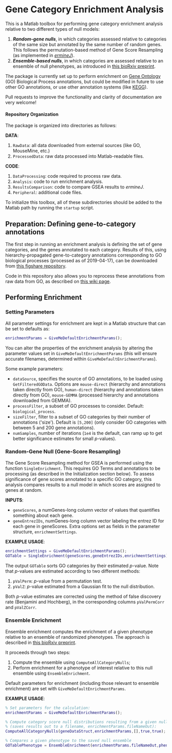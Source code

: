 # Gene Category Enrichment Analysis

This is a Matlab toolbox for performing gene category enrichment analysis relative to two different types of null models:
1. ___Random-gene nulls___, in which categories assessed relative to categories of the same size but annotated by the same number of random genes.
   This follows the permutation-based method of Gene Score Resampling (as implemented in [*ermineJ*](https://erminej.msl.ubc.ca/)).
2. ___Ensemble-based nulls___, in which categories are assessed relative to an ensemble of null phenotypes, as introduced in [this bioRxiv preprint](https://doi.org/10.1101/2020.04.24.058958).

The package is currently set up to perform enrichment on [Gene Ontology](http://geneontology.org/) (GO) Biological Process annotations, but could be modified in future to use other GO annotations, or use other annotation systems (like [KEGG](https://www.genome.jp/kegg/)).

Pull requests to improve the functionality and clarity of documentation are very welcome!

#### Repository Organization
The package is organized into directories as follows:

__DATA__:
1. `RawData`: all data downloaded from external sources (like GO, MouseMine, etc.)
2. `ProcessedData`: raw data processed into Matlab-readable files.

__CODE__:
1. `DataProcessing`: code required to process raw data.
2. `Analysis`: code to run enrichment analysis.
3. `ResultsComparison`: code to compare GSEA results to _ermineJ_.
4. `Peripheral`: additional code files.

To initialize this toolbox, all of these subdirectories should be added to the Matlab path by running the `startup` script.

## Preparation: Defining gene-to-category annotations

The first step in running an enrichment analysis is defining the set of gene categories, and the genes annotated to each category.
Results of this, using hierarchy-propagated gene-to-category annotations corresponding to GO biological processes (processed as of 2019-04-17), can be downloaded from [this figshare repository](https://figshare.com/s/71fe1d9b2386ec05f421).

Code in this repository also allows you to reprocess these annotations from raw data from GO, as described on [this wiki page](https://github.com/benfulcher/GeneSetEnrichmentAnalysis/wiki/Defining-gene-to-category-annotations).

## Performing Enrichment

### Setting Parameters
All parameter settings for enrichment are kept in a Matlab structure that can be set to defaults as:
```matlab
enrichmentParams = GiveMeDefaultEnrichmentParams();
```
You can alter the properties of the enrichment analysis by altering the parameter values set in `GiveMeDefaultEnrichmentParams` (this will ensure accurate filenames, determined within `GiveMeDefaultEnrichmentParams`).

Some example parameters:
* `dataSource`, specifies the source of GO annotations, to be loaded using `GetFilteredGOData`.
Options are `mouse-direct` (hierarchy and annotations taken directly from GO), `human-direct` (hierarchy and annotations taken directly from GO), `mouse-GEMMA` (processed hierarchy and annotations downloaded from GEMMA).
* `processFilter`, a subset of GO processes to consider.
Default: `biological_process`.
* `sizeFilter`, filter to a subset of GO categories by their number of annotations ('size').
Default is `[5,200]` (only consider GO categories with between 5 and 200 gene annotations).
* `numSamples`, number of iterations (`1e4` is the default, can ramp up to get better significance estimates for small _p_-values).

### Random-Gene Null (Gene-Score Resampling)
The Gene Score Resampling method for GSEA is performed using the function `SingleEnrichment`.
This requires GO Terms and annotations to be processing (as described in the Initialization section below).
To assess significance of gene scores annotated to a specific GO category, this analysis compares results to a null model in which scores are assigned to genes at random.

__INPUTS__:
* `geneScores`, a numGenes-long column vector of values that quantifies something about each gene.
* `geneEntrezIDs`, numGenes-long column vector labeling the entrez ID for each gene in geneScores.
Extra options set as fields in the parameter structure, `enrichmentSettings`.

__EXAMPLE USAGE__:
```matlab
enrichmentSettings = GiveMeDefaultEnrichmentParams();
GOTable = SingleEnrichment(geneScores,geneEntrezIDs,enrichmentSettings);
```

The output `GOTable` sorts GO categories by their estimated _p_-value.
Note that _p_-values are estimated according to two different methods:
1. `pValPerm`: _p_-value from a permutation test.
2. `pValZ`: _p_-value estimated from a Gaussian fit to the null distribution.

Both _p_-value estimates are corrected using the method of false discovery rate (Benjamini and Hochberg), in the corresponding columns `pValPermCorr` and `pValZCorr`.

### Ensemble Enrichment

Ensemble enrichment computes the enrichment of a given phenotype relative to an ensemble of randomized phenotypes.
The approach is described in [this bioRxiv preprint](https://doi.org/10.1101/2020.04.24.058958).

It proceeds through two steps:
1. Compute the ensemble using `ComputeAllCategoryNulls`;
2. Perform enrichment for a phenotype of interest relative to this null ensemble using `EnsembleEnrichment`.

Default parameters for enrichment (including those relevant to ensemble enrichment) are set with `GiveMeDefaultEnrichmentParams`.

__EXAMPLE USAGE__:
```matlab
% Set parameters for the calculation:
enrichmentParams = GiveMeDefaultEnrichmentParams();

% Compute category score null distributions resulting from a given null phenotype ensemble:
% (saves results out to a filename, enrichmentParams.fileNameOut):
ComputeAllCategoryNulls(geneDataStruct,enrichmentParams,[],true,true);

% Compares a given phenotype to the saved null ensemble
GOTablePhenotype = EnsembleEnrichment(enrichmentParams.fileNameOut,phenotypeVector);
```
